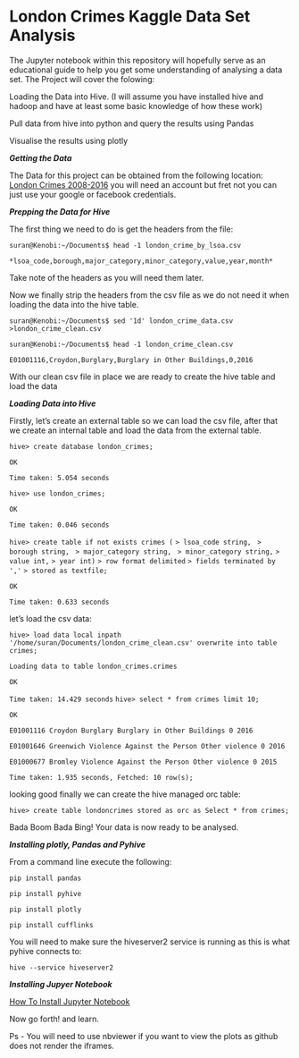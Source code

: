 # London Crimes Kaggle Data Set Analysis
The Jupyter notebook within this repository will hopefully serve as an educational guide to help you get some understanding of analysing a data set.
The Project will cover the folowing:

Loading the Data into Hive. (I will assume you have installed hive and hadoop and have at least some basic knowledge of how these work)

Pull data from  hive into python and query the results using Pandas

Visualise the results using plotly

***Getting the Data***

The Data for this project can be obtained from the following location: [London Crimes 2008-2016](https://www.kaggle.com/jboysen/london-crime)
you will need an account but fret not you can just use your google or facebook credentials. 

***Prepping the Data for Hive***

The first thing we need to do is get the headers from the file:

```suran@Kenobi:~/Documents$ head -1 london_crime_by_lsoa.csv```

```*lsoa_code,borough,major_category,minor_category,value,year,month*```

Take note of the headers as you will need them later. 

Now we finally strip the headers from the csv file as we do not need it when loading the data into the hive table.

```suran@Kenobi:~/Documents$ sed '1d' london_crime_data.csv >london_crime_clean.csv```

```suran@Kenobi:~/Documents$ head -1 london_crime_clean.csv```

```E01001116,Croydon,Burglary,Burglary in Other Buildings,0,2016```

With our clean csv file in place we are ready to create the hive table and load the data

***Loading Data into Hive***

Firstly, let’s create an external table so we can load the csv file, after that we create an internal table and load the data from the external table.

```hive> create database london_crimes;```

```OK```

```Time taken: 5.054 seconds```

```hive> use london_crimes;```

```OK```

```Time taken: 0.046 seconds```

```hive> create table if not exists crimes (```
    ```> lsoa_code string,```
   ``` > borough string,```
   ``` > major_category string,```
   ``` > minor_category string,```
    ```> value int,```
    ```> year int)```
    ```> row format delimited```
    ```> fields terminated by ','```
    ```> stored as textfile;```

```OK```

```Time taken: 0.633 seconds```

let’s load the csv data:

```hive> load data local inpath '/home/suran/Documents/london_crime_clean.csv' overwrite into table crimes;```

```Loading data to table london_crimes.crimes```

```OK```


```Time taken: 14.429 seconds```
```hive> select * from crimes limit 10;```

```OK```

```E01001116 Croydon Burglary Burglary in Other Buildings 0 2016```

```E01001646 Greenwich Violence Against the Person Other violence 0 2016```

```E01000677 Bromley Violence Against the Person Other violence 0 2015```


```Time taken: 1.935 seconds, Fetched: 10 row(s);```

looking good finally we can create the hive managed orc table:

```hive> create table londoncrimes stored as orc as Select * from crimes;```

Bada Boom Bada Bing! Your data is now ready to be analysed. 

***Installing plotly, Pandas and Pyhive***

From a command line  execute the following:

```pip install pandas```

```pip install pyhive```

```pip install plotly```

```pip install cufflinks```

You will need to make sure the hiveserver2 service is running as this is what pyhive connects to:

```hive --service hiveserver2```

***Installing Jupyer Notebook***

[How To Install Jupyter Notebook ](http://jupyter.readthedocs.io/en/latest/install.html)


Now go forth! and learn. 

Ps - You will need to use nbviewer if you want to view the plots as github does not render the iframes. 

